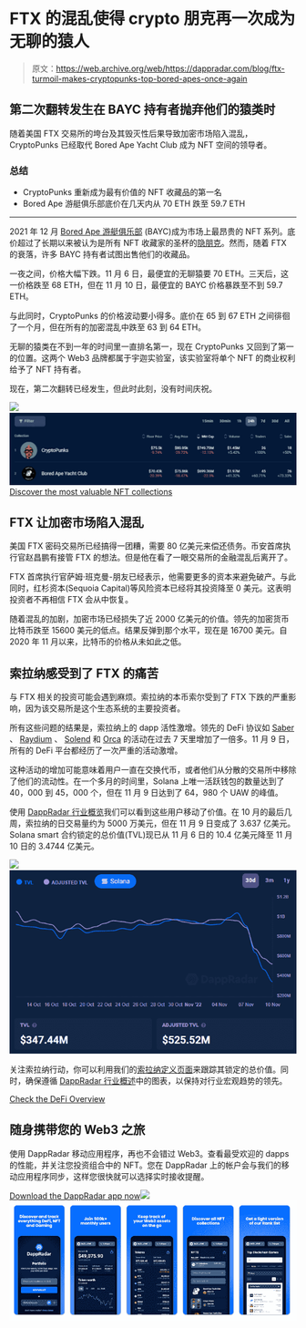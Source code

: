 # FTX 的混乱使得 crypto 朋克再一次成为无聊的猿人

> 原文：<https://web.archive.org/web/https://dappradar.com/blog/ftx-turmoil-makes-cryptopunks-top-bored-apes-once-again>

## 第二次翻转发生在 BAYC 持有者抛弃他们的猿类时

随着美国 FTX 交易所的垮台及其毁灭性后果导致加密市场陷入混乱，CryptoPunks 已经取代 Bored Ape Yacht Club 成为 NFT 空间的领导者。

### **总结**

*   CryptoPunks 重新成为最有价值的 NFT 收藏品的第一名
*   Bored Ape 游艇俱乐部底价在几天内从 70 ETH 跌至 59.7 ETH

* * *

2021 年 12 月 [Bored Ape 游艇俱乐部](https://web.archive.org/web/20221130135901/https://dappradar.com/hub/nft-explorer/collection/bored-ape-yacht-club) (BAYC)成为市场上最昂贵的 NFT 系列。底价超过了长期以来被认为是所有 NFT 收藏家的圣杯的[隐朋克](https://web.archive.org/web/20221130135901/https://dappradar.com/hub/nft-explorer/collection/cryptopunks)。然而，随着 FTX 的衰落，许多 BAYC 持有者试图出售他们的收藏品。

一夜之间，价格大幅下跌。11 月 6 日，最便宜的无聊猿要 70 ETH。三天后，这一价格跌至 68 ETH，但在 11 月 10 日，最便宜的 BAYC 价格暴跌至不到 59.7 ETH。

与此同时，CryptoPunks 的价格波动要小得多。底价在 65 到 67 ETH 之间徘徊了一个月，但在所有的加密混乱中跌至 63 到 64 ETH。

无聊的猿类在不到一年的时间里一直排名第一，现在 CryptoPunks 又回到了第一的位置。这两个 Web3 品牌都属于宇迦实验室，该实验室将单个 NFT 的商业权利给予了 NFT 持有者。

现在，第二次翻转已经发生，但此时此刻，没有时间庆祝。

![](img/05dce5beec5b029ea99afe922421d7e3.png)![](img/c633608cbf924aefbc629518fdd2c356.png)[Discover the most valuable NFT collections](https://web.archive.org/web/20221130135901/https://dappradar.com/hub/nft-explorer?order-by=mktCap)

## FTX 让加密市场陷入混乱

美国 FTX 密码交易所已经搞得一团糟，需要 80 亿美元来偿还债务。币安首席执行官赵昌鹏有接管 FTX 的想法。但是他在看了一眼交易所的金融混乱后离开了。

FTX 首席执行官萨姆·班克曼-朋友已经表示，他需要更多的资本来避免破产。与此同时，红杉资本(Sequoia Capital)等风险资本已经将其投资降至 0 美元。这表明投资者不再相信 FTX 会从中恢复。

随着混乱的加剧，加密市场已经损失了近 2000 亿美元的价值。领先的加密货币比特币跌至 15600 美元的低点。结果反弹到那个水平，现在是 16700 美元。自 2020 年 11 月以来，比特币的价格从未如此之低。

## 索拉纳感受到了 FTX 的痛苦

与 FTX 相关的投资可能会遇到麻烦。索拉纳的本币索尔受到了 FTX 下跌的严重影响，因为该交易所是这个生态系统的主要投资者。

所有这些问题的结果是，索拉纳上的 dapp 活性激增。领先的 DeFi 协议如 [Saber](https://web.archive.org/web/20221130135901/https://dappradar.com/solana/defi/saber) 、 [Raydium](https://web.archive.org/web/20221130135901/https://dappradar.com/solana/defi/raydium) 、 [Solend](https://web.archive.org/web/20221130135901/https://dappradar.com/solana/defi/solend) 和 [Orca](https://web.archive.org/web/20221130135901/https://dappradar.com/solana/defi/orca) 的活动在过去 7 天里增加了一倍多。11 月 9 日，所有的 DeFi 平台都经历了一次严重的活动激增。

这种活动的增加可能意味着用户一直在交换代币，或者他们从分散的交易所中移除了他们的流动性。在一个多月的时间里，Solana 上唯一活跃钱包的数量达到了 40，000 到 45，000 个，但在 11 月 9 日达到了 64，980 个 UAW 的峰值。

使用 [DappRadar 行业概览](https://web.archive.org/web/20221130135901/https://dappradar.com/industry-overview)我们可以看到这些用户移动了价值。在 10 月的最后几周，索拉纳的日交易量约为 5000 万美元，但在 11 月 9 日变成了 3.637 亿美元。Solana smart 合约锁定的总价值(TVL)现已从 11 月 6 日的 10.4 亿美元降至 11 月 10 日的 3.4744 亿美元。

![](img/632c0291fcd1e51b0a28b56ef82cb109.png)![](img/4edad86144470b19eb2eee42a00ac412.png)

关注索拉纳行动，你可以利用我们的[索拉纳定义页面](https://web.archive.org/web/20221130135901/https://dappradar.com/defi)来跟踪其锁定的总价值。同时，确保遵循 [DappRadar 行业概述](https://web.archive.org/web/20221130135901/https://dappradar.com/industry-overview)中的图表，以保持对行业宏观趋势的领先。

[Check the DeFi Overview](https://web.archive.org/web/20221130135901/https://dappradar.com/defi)

## 随身携带您的 Web3 之旅

使用 DappRadar 移动应用程序，再也不会错过 Web3。查看最受欢迎的 dapps 的性能，并关注您投资组合中的 NFT。您在 DappRadar 上的帐户会与我们的移动应用程序同步，这样您很快就可以选择实时接收提醒。

[Download the DappRadar app now](https://web.archive.org/web/20221130135901/https://dappradar.app.link/blog)[](https://web.archive.org/web/20221130135901/https://play.google.com/store/apps/details?id=com.portfolio.dappradar)[![](img/a3634373d68930c5d4e8a7fce618f91f.png)<picture>![](img/511b182f0453ca921881e27015e4cd6c.png)</picture>](https://web.archive.org/web/20221130135901/https://play.google.com/store/apps/details?id=com.portfolio.dappradar)